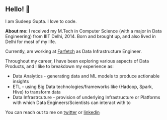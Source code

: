 ## Hello! 👋

I am Sudeep Gupta. I love to code.

**About me:** I received my M.Tech in Computer Science (with a major in Data Engineering) from IIIT Delhi, 2014. Born and brought up, and also lived in Delhi for most of my life.

Currently, am working at [Farfetch](https://www.farfetch.com) as Data Infrastructure Engineer.

Throughout my career, I have been exploring various aspects of Data Products, and I like to breakdown my experience as:

- Data Analytics - generating data and ML models to produce actionable insights
- ETL - using Big Data technologies/frameworks like (Hadoop, Spark, Hive) to transform data 
- Data Infrastrcuture - provision of underlying Infrastructure or Platforms with which Data Engineers/Scientists can interact with to

You can reach out to me on [twitter](https://twitter.com/sudeepgupta90) or [linkedin](https://www.linkedin.com/in/sudeepgupta90/)
